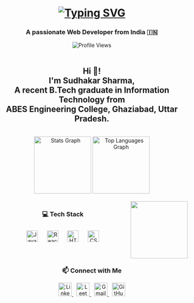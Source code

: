 <h1 align='center'>
  <a href="https://git.io/typing-svg">
    <img src="https://readme-typing-svg.demolab.com?font=Fira+Code&pause=1000&width=500&lines=Hey%2C+I'm+Sudhakar+Sharma.+You+are+Welcome!" alt="Typing SVG" />
  </a>
</h1>

<h3 align='center'>
  A passionate Web Developer from India 🇮🇳
</h3>

<div align='center'>
  <img src="https://komarev.com/ghpvc/?username=sudhakarsharma07&color=blue" alt="Profile Views" />
</div>

<br/>

<h2 align="center">
  Hi 👋!<br>
  I'm Sudhakar Sharma,<br>
  A recent B.Tech graduate in Information Technology from <br>
  ABES Engineering College, Ghaziabad, Uttar Pradesh.
</h2>

<br/>

<div align="center">
  <img src="https://github-readme-stats.vercel.app/api?username=sudhakarsharma07&show_icons=true&theme=radical" height="150" alt="Stats Graph" />
  <img src="https://github-readme-stats.vercel.app/api/top-langs/?username=sudhakarsharma07&layout=compact" height="150" alt="Top Languages Graph" />
</div>

<br/>

<img align="right" height="150" src="https://i.giphy.com/media/v1.Y2lkPTc5MGI3NjExcG9pMm5wZmx4M3I0cnpieW5kcHp3bDBkeXB2djAwcWxuOGh2MzEyYSZlcD12MV9pbnRlcm5hbF9naWZfYnlfaWQmY3Q9Zw/L1R1tvI9svkIWwpVYr/giphy.gif" />

<h3 align="center">💻 Tech Stack</h3>

<p align="center">
  <img src="https://cdn.jsdelivr.net/gh/devicons/devicon/icons/javascript/javascript-original.svg" alt="JavaScript" height="30" style="margin: 10px;" />
  <img src="https://cdn.jsdelivr.net/gh/devicons/devicon/icons/react/react-original.svg" alt="React" height="30" style="margin: 10px;" />
  <img src="https://cdn.jsdelivr.net/gh/devicons/devicon/icons/html5/html5-original.svg" alt="HTML5" height="30" style="margin: 10px;" />
  <img src="https://cdn.jsdelivr.net/gh/devicons/devicon/icons/css3/css3-original.svg" alt="CSS3" height="30" style="margin: 10px;" />
</p>


<br/>

<h3 align="center">📫 Connect with Me</h3>

<p align="center">
  <a href="http://www.linkedin.com/in/sudhakar-sharma-075619231" target="_blank">
    <img src="https://img.shields.io/static/v1?message=LinkedIn&logo=linkedin&label=&color=0077B5&logoColor=white&labelColor=&style=for-the-badge" height="35" alt="LinkedIn logo" />
  </a>
  &nbsp;
  <a href="https://leetcode.com/sudhakarsharma/" target="_blank">
    <img src="https://img.shields.io/badge/LeetCode-000000?style=for-the-badge&logo=LeetCode&logoColor=yellow" height="35" alt="LeetCode logo" />
  </a>
  &nbsp;
  <a href="mailto:sudhakar881032@gmail.com" target="_blank">
    <img src="https://img.shields.io/static/v1?message=Gmail&logo=gmail&label=&color=D14836&logoColor=white&labelColor=&style=for-the-badge" height="35" alt="Gmail logo" />
  </a>
  &nbsp;
  <a href="https://github.com/sudhakarsharma07" target="_blank">
    <img src="https://img.shields.io/static/v1?message=GitHub&logo=github&label=&color=181717&logoColor=white&labelColor=&style=for-the-badge" height="35" alt="GitHub logo" />
  </a>
</p>

<br clear="both" />
